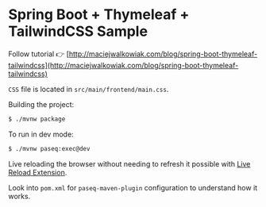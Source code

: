 # Spring Boot + Thymeleaf + TailwindCSS Sample

Follow tutorial 👉 [http://maciejwalkowiak.com/blog/spring-boot-thymeleaf-tailwindcss](http://maciejwalkowiak.com/blog/spring-boot-thymeleaf-tailwindcss)

`CSS` file is located in `src/main/frontend/main.css`.

Building the project:

```bash
$ ./mvnw package
```

To run in dev mode:

```bash
$ ./mvnw paseq:exec@dev
```

Live reloading the browser without needing to refresh it possible with [Live Reload Extension](https://chrome.google.com/webstore/detail/livereload/jnihajbhpnppcggbcgedagnkighmdlei/related).

Look into `pom.xml` for `paseq-maven-plugin` configuration to understand how it works.

